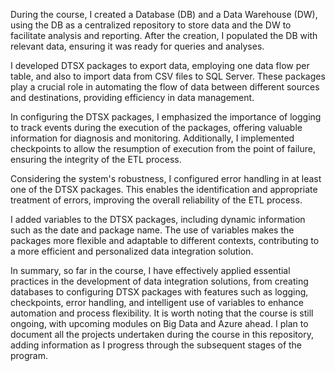During the course, I created a Database (DB) and a Data Warehouse (DW), using the DB as a centralized repository to store data and the DW to facilitate analysis and reporting. After the creation, I populated the DB with relevant data, ensuring it was ready for queries and analyses.

I developed DTSX packages to export data, employing one data flow per table, and also to import data from CSV files to SQL Server. These packages play a crucial role in automating the flow of data between different sources and destinations, providing efficiency in data management.

In configuring the DTSX packages, I emphasized the importance of logging to track events during the execution of the packages, offering valuable information for diagnosis and monitoring. Additionally, I implemented checkpoints to allow the resumption of execution from the point of failure, ensuring the integrity of the ETL process.

Considering the system's robustness, I configured error handling in at least one of the DTSX packages. This enables the identification and appropriate treatment of errors, improving the overall reliability of the ETL process.

I added variables to the DTSX packages, including dynamic information such as the date and package name. The use of variables makes the packages more flexible and adaptable to different contexts, contributing to a more efficient and personalized data integration solution.

In summary, so far in the course, I have effectively applied essential practices in the development of data integration solutions, from creating databases to configuring DTSX packages with features such as logging, checkpoints, error handling, and intelligent use of variables to enhance automation and process flexibility. It is worth noting that the course is still ongoing, with upcoming modules on Big Data and Azure ahead. I plan to document all the projects undertaken during the course in this repository, adding information as I progress through the subsequent stages of the program.
